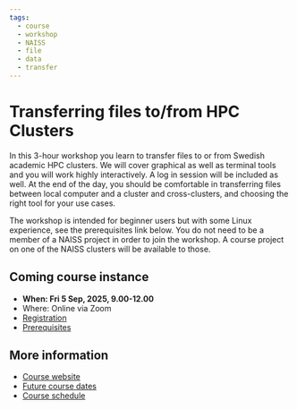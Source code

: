 ```yaml
---
tags:
  - course
  - workshop
  - NAISS
  - file
  - data
  - transfer
---
```


# Transferring files to/from HPC Clusters

In this 3-hour workshop you learn to transfer files to or from Swedish academic HPC clusters. We will cover graphical as well as terminal tools and you will work highly interactively. A log in session will be included as well. At the end of the day, you should be comfortable in transferring files between local computer and a cluster and cross-clusters, and choosing the right tool for your use cases.

The workshop is intended for beginner users but with some Linux experience, see the prerequisites link below. You do not need to be a member of a NAISS project in order to join the workshop. A course project on one of the NAISS clusters will be available to those.

## Coming course instance

- **When: Fri 5 Sep, 2025, 9.00-12.00**
- Where: Online via Zoom
- [Registration](https://forms.gle/xGsuD3hiYqPRG55R8)
- [Prerequisites](https://uppmax.github.io/naiss_file_transfer_course/prereqs/)

## More information

- [Course website](https://uppmax.github.io/naiss_file_transfer_course/)
- [Future  course dates](https://uppmax.github.io/naiss_file_transfer_course/course_dates/)
- [Course schedule](https://uppmax.github.io/naiss_file_transfer_course/schedule/)
